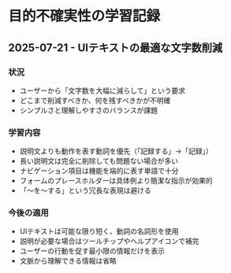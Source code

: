 # 目的不確実性の学習記録

## 2025-07-21 - UIテキストの最適な文字数削減

### 状況
- ユーザーから「文字数を大幅に減らして」という要求
- どこまで削減すべきか、何を残すべきかが不明確
- シンプルさと理解しやすさのバランスが課題

### 学習内容
- 説明文よりも動作を表す動詞を優先（「記録する」→「記録」）
- 長い説明文は完全に削除しても問題ない場合が多い
- ナビゲーション項目は機能を端的に表す単語で十分
- フォームのプレースホルダーは具体例より簡潔な指示が効果的
- 「〜を〜する」という冗長な表現は避ける

### 今後の適用
- UIテキストは可能な限り短く、動詞の名詞形を使用
- 説明が必要な場合はツールチップやヘルプアイコンで補完
- ユーザーの行動を促す最小限の情報だけを表示
- 文脈から理解できる情報は省略